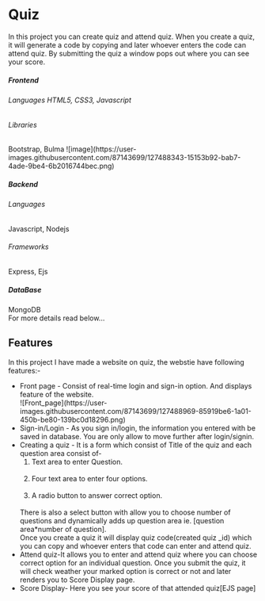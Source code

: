 # Quiz
In this project you can create quiz and attend quiz. 
When you create a quiz, it will generate a code by copying and later whoever enters the code can attend quiz. By submitting the quiz a window pops out where you can see your score.

<h5>Frontend</h5>
<h6>Languages</6>
HTML5, CSS3, Javascript
<h6>Libraries</h6>
Bootstrap, Bulma
![image](https://user-images.githubusercontent.com/87143699/127488343-15153b92-bab7-4ade-9be4-6b2016744bec.png)
<h5>Backend</h5>
<h6>Languages</h6>
Javascript, Nodejs
<h6>Frameworks</h6>
Express, Ejs

<h5>DataBase</h5>
MongoDB

<br>
For more details read below...

<h2>Features</h2>
In this project I have made a website on quiz, the webstie have following features:-
<ul>
  <li>
    Front page - Consist of real-time login and sign-in option. And displays feature of the website.
  </li>
    ![Front_page](https://user-images.githubusercontent.com/87143699/127488969-85919be6-1a01-450b-be80-139bc0d18296.png)
   <li>
    Sign-in/Login - As you sign in/login, the information you entered with be saved in database. You are only allow to move further after login/signin.
  </li>
    
  <li>
    Creating a quiz - It is a form which consist of Title of the quiz and each question area consist of-
    <br><ol><li>
    Text area to enter Question.</li>
    <br>
    <li>
    Four text area to enter four options.</li>
    <br>
    <li>
    A radio button to answer correct option.</li>
    </ol>
    <br>
    There is also a select button with allow you to choose number of questions and dynamically adds up question area ie. [question area*number of question].<br>
    Once you create a quiz it will display quiz code(created quiz _id) which you can copy and whoever enters that code can enter and attend quiz.
  </li>
    
   <li>
    Attend quiz-It allows you to enter and attend quiz where you can choose correct option for an individual question. Once you submit the quiz, it will check weather your marked option is correct or not and later renders you to Score Display page.
  </li>
    
   <li>
    Score Display- Here you see your score of that attended quiz[EJS page]
  </li>
</ul> 

